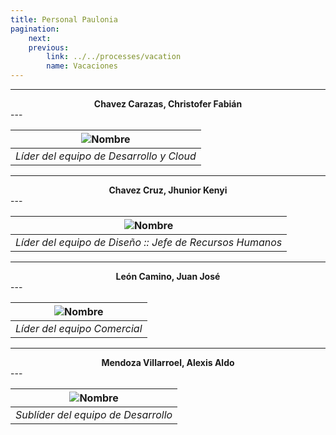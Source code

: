 ```yaml
---
title: Personal Paulonia
pagination:
    next:
    previous: 
        link: ../../processes/vacation
        name: Vacaciones
---
```


---
<center><b> Chavez Carazas, Christofer Fabián </b></center>
---

|![Nombre](../../../images/Christofer.jpg "Christofer Chavez")|
|:--:|
|*Líder del equipo de Desarrollo y Cloud*|


---
<center><b> Chavez Cruz, Jhunior Kenyi </b></center>
---

|![Nombre](../../../images/Jhunior.jpg "Jhunior Chavez")|
|:--:|
|*Líder del equipo de Diseño :: Jefe de Recursos Humanos*|

---
<center><b> León Camino, Juan José </b></center>
---

|![Nombre](../../../images/Juan.jpg "Juan León")|
|:--:|
|*Líder del equipo Comercial*|

---
<center><b> Mendoza Villarroel, Alexis Aldo </b></center>
---

|![Nombre](../../../images/Alexis.jpg "Alexis Mendoza")|
|:--:|
|*Sublíder del equipo de Desarrollo*|